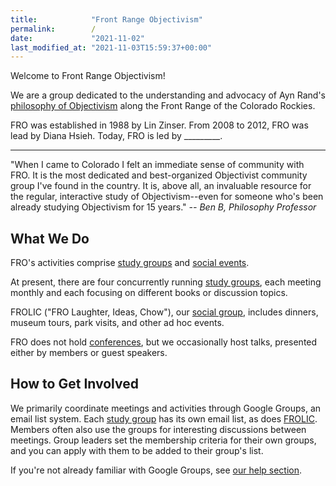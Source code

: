 ```yaml
---
title:            "Front Range Objectivism"
permalink:        /
date:             "2021-11-02"
last_modified_at: "2021-11-03T15:59:37+00:00"
---
```


Welcome to Front Range Objectivism!

We are a group dedicated to the understanding and advocacy of Ayn Rand's [philosophy of Objectivism](/fro/resources/#objectivism) along the Front Range of the Colorado Rockies.

FRO was established in 1988 by Lin Zinser. From 2008 to 2012, FRO was lead by Diana Hsieh. Today, FRO is led by _________.

----

"When I came to Colorado I felt an immediate sense of community with FRO. It is the most dedicated and best-organized Objectivist community group I've found in the country. It is, above all, an invaluable resource for the regular, interactive study of Objectivism--even for someone who's been already studying Objectivism for 15 years." _-- Ben B, Philosophy Professor_

## What We Do

FRO's activities comprise [study groups](/fro/study-groups/) and [social events](/fro/social-events/).

At present, there are four concurrently running [study groups](/fro/study-groups/), each meeting monthly and each focusing on different books or discussion topics.

FROLIC ("FRO Laughter, Ideas, Chow"), our [social group](/fro/social-events/), includes dinners, museum tours, park visits, and other ad hoc events.

FRO does not hold [conferences](/fro/resources/#conferences), but we occasionally host talks, presented either by members or guest speakers.

## How to Get Involved

We primarily coordinate meetings and activities through Google Groups, an email list system. Each [study group](/fro/study-groups/) has its own email list, as does [FROLIC](/fro/social-events/). Members often also use the groups for interesting discussions between meetings. Group leaders set the membership criteria for their own groups, and you can apply with them to be added to their group's list.

If you're not already familiar with Google Groups, see [our help section](/fro/help/#google-groups).
